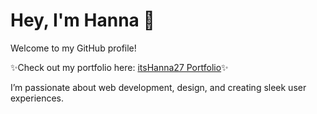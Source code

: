 # Hey, I'm Hanna 👋

Welcome to my GitHub profile!

 ✨Check out my portfolio here: [itsHanna27 Portfolio](https://portfolio-mztz.vercel.app/)✨

 I’m passionate about web development, design, and creating sleek user experiences.

